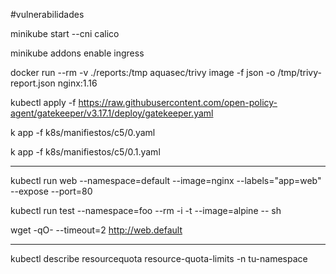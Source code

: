 
#vulnerabilidades

minikube start --cni calico

minikube addons enable ingress

docker run --rm -v ./reports:/tmp  aquasec/trivy image -f json -o /tmp/trivy-report.json nginx:1.16


kubectl apply -f https://raw.githubusercontent.com/open-policy-agent/gatekeeper/v3.17.1/deploy/gatekeeper.yaml

k app -f k8s/manifiestos/c5/0.yaml

k app -f k8s/manifiestos/c5/0.1.yaml


----

kubectl run web --namespace=default --image=nginx --labels="app=web" --expose --port=80

kubectl run test --namespace=foo --rm -i -t --image=alpine -- sh


wget -qO- --timeout=2 http://web.default

--- 

kubectl describe resourcequota resource-quota-limits -n tu-namespace

